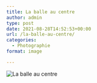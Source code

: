 ```yaml
---
title: La balle au centre
author: admin
type: post
date: 2021-08-28T14:52:53+00:00
url: /la-balle-au-centre/
categories:
  - Photographie
format: image

---
```

![La balle au centre](./dsc5286.jpg)